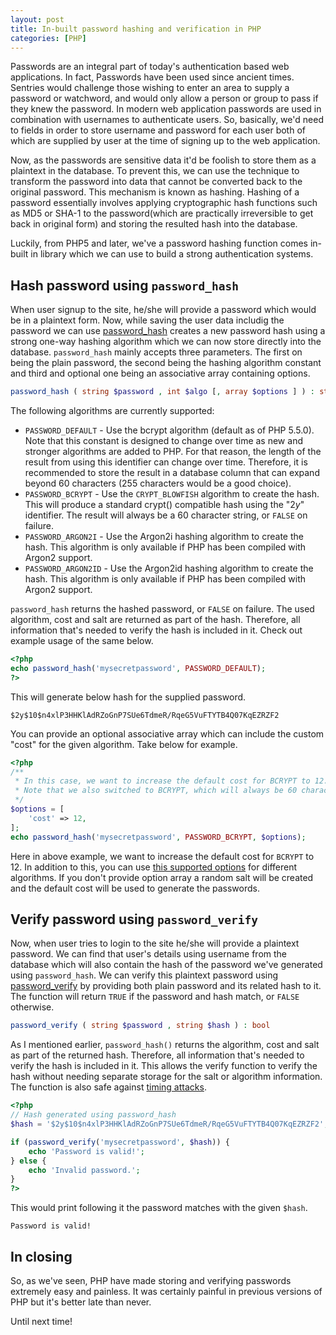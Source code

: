 ```yaml
---
layout: post
title: In-built password hashing and verification in PHP
categories: [PHP]
---
```


Passwords are an integral part of today's authentication based web applications. In fact, Passwords have been used since ancient times. Sentries would challenge those wishing to enter an area to supply a password or watchword, and would only allow a person or group to pass if they knew the password. In modern web application passwords are used in combination with usernames to authenticate users. So, basically, we'd need to fields in order to store username and password for each user both of which are supplied by user at the time of signing up to the web application.

Now, as the passwords are sensitive data it'd be foolish to store them as a plaintext in the database. To prevent this, we can use the technique to transform the password into data that cannot be converted back to the original password. This mechanism is known as hashing. Hashing of a password essentially involves applying cryptographic hash functions such as MD5 or SHA-1 to the password(which are practically irreversible to get back in original form) and storing the resulted hash into the database.

Luckily, from PHP5 and later, we've a password hashing function comes in-built in library which we can use to build a strong authentication systems.

## Hash password using `password_hash`

When user signup to the site, he/she will provide a password which would be in a plaintext form. Now, while saving the user data includig the password we can use [password_hash](https://www.php.net/manual/en/function.password-hash.php) creates a new password hash using a strong one-way hashing algorithm which we can now store directly into the database. `password_hash` mainly accepts three parameters. The first on being the plain password, the second being the hashing algorithm constant and third and optional one being an associative array containing options.

```php
password_hash ( string $password , int $algo [, array $options ] ) : string
```

The following algorithms are currently supported:

* `PASSWORD_DEFAULT` - Use the bcrypt algorithm (default as of PHP 5.5.0). Note that this constant is designed to change over time as new and stronger algorithms are added to PHP. For that reason, the length of the result from using this identifier can change over time. Therefore, it is recommended to store the result in a database column that can expand beyond 60 characters (255 characters would be a good choice).
* `PASSWORD_BCRYPT` - Use the `CRYPT_BLOWFISH` algorithm to create the hash. This will produce a standard crypt() compatible hash using the "$2y$" identifier. The result will always be a 60 character string, or `FALSE` on failure.
* `PASSWORD_ARGON2I` - Use the Argon2i hashing algorithm to create the hash. This algorithm is only available if PHP has been compiled with Argon2 support.
* `PASSWORD_ARGON2ID` - Use the Argon2id hashing algorithm to create the hash. This algorithm is only available if PHP has been compiled with Argon2 support.

`password_hash` returns the hashed password, or `FALSE` on failure. The used algorithm, cost and salt are returned as part of the hash. Therefore, all information that's needed to verify the hash is included in it. Check out example usage of the same below.

```php
<?php
echo password_hash('mysecretpassword', PASSWORD_DEFAULT);
?>
```

This will generate below hash for the supplied password.

```
$2y$10$n4xlP3HHKlAdRZoGnP7SUe6TdmeR/RqeG5VuFTYTB4Q07KqEZRZF2
```

You can provide an optional associative array which can include the custom "cost" for the given algorithm. Take below for example.

```php
<?php
/**
 * In this case, we want to increase the default cost for BCRYPT to 12.
 * Note that we also switched to BCRYPT, which will always be 60 characters.
 */
$options = [
    'cost' => 12,
];
echo password_hash('mysecretpassword', PASSWORD_BCRYPT, $options);
``` 

Here in above example, we want to increase the default cost for `BCRYPT` to 12. In addition to this, you can use [this supported options](https://www.php.net/manual/en/password.constants.php) for different algorithms. If you don't provide option array a random salt will be created and the default cost will be used to generate the passwords.

## Verify password using `password_verify`

Now, when user tries to login to the site he/she will provide a plaintext password. We can find that user's details using username from the database which will also contain the hash of the password we've generated using `password_hash`. We can verify this plaintext password using [password_verify](https://www.php.net/manual/en/function.password-verify.php) by providing both plain password and its related hash to it. The function will return `TRUE` if the password and hash match, or `FALSE` otherwise.

```php
password_verify ( string $password , string $hash ) : bool
```

As I mentioned earlier, `password_hash()` returns the algorithm, cost and salt as part of the returned hash. Therefore, all information that's needed to verify the hash is included in it. This allows the verify function to verify the hash without needing separate storage for the salt or algorithm information. The function is also safe against [timing attacks](https://en.wikipedia.org/wiki/Timing_attack).

```php
<?php
// Hash generated using password_hash
$hash = '$2y$10$n4xlP3HHKlAdRZoGnP7SUe6TdmeR/RqeG5VuFTYTB4Q07KqEZRZF2';

if (password_verify('mysecretpassword', $hash)) {
    echo 'Password is valid!';
} else {
    echo 'Invalid password.';
}
?>
```

This would print following it the password matches with the given `$hash`.

```
Password is valid!
```

## In closing

So, as we've seen, PHP have made storing and verifying passwords extremely easy and painless. It was certainly painful in previous versions of PHP but it's better late than never. 

Until next time!



